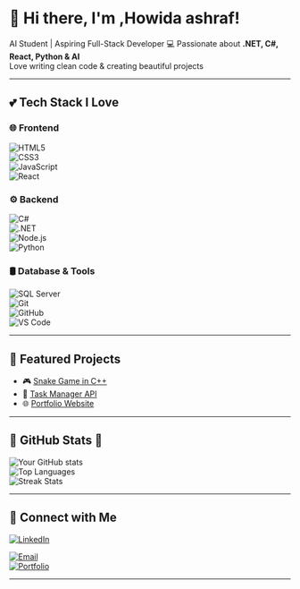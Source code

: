 # 🌸 Hi there, I'm ,Howida ashraf!   

AI Student | Aspiring Full-Stack Developer 
💻 Passionate about **.NET, C#, React, Python & AI**  
 Love writing clean code & creating beautiful projects  

---

## 💕 Tech Stack I Love  

### 🌐 Frontend  
![HTML5](https://img.shields.io/badge/-HTML5-FF69B4?style=for-the-badge&logo=html5&logoColor=white)  
![CSS3](https://img.shields.io/badge/-CSS3-FFB6C1?style=for-the-badge&logo=css3&logoColor=white)  
![JavaScript](https://img.shields.io/badge/-JavaScript-FFC0CB?style=for-the-badge&logo=javascript&logoColor=black)  
![React](https://img.shields.io/badge/-React-FF69B4?style=for-the-badge&logo=react&logoColor=white)  

### ⚙️ Backend  
![C#](https://img.shields.io/badge/-C%23-FF1493?style=for-the-badge&logo=c-sharp&logoColor=white)  
![.NET](https://img.shields.io/badge/-.NET-FF69B4?style=for-the-badge&logo=dotnet&logoColor=white)  
![Node.js](https://img.shields.io/badge/-Node.js-FFB6C1?style=for-the-badge&logo=node.js&logoColor=black)  
![Python](https://img.shields.io/badge/-Python-FFC0CB?style=for-the-badge&logo=python&logoColor=black)  

### 🛢️ Database & Tools  
![SQL Server](https://img.shields.io/badge/-SQL%20Server-FF69B4?style=for-the-badge&logo=microsoftsqlserver&logoColor=white)  
![Git](https://img.shields.io/badge/-Git-FFB6C1?style=for-the-badge&logo=git&logoColor=white)  
![GitHub](https://img.shields.io/badge/-GitHub-FFC0CB?style=for-the-badge&logo=github&logoColor=black)  
![VS Code](https://img.shields.io/badge/-VS%20Code-FF69B4?style=for-the-badge&logo=visualstudiocode&logoColor=white)  

---

## 🌸 Featured Projects  
- 🎮 [Snake Game in C++](https://github.com/YourUser/SnakeGame)  
- 📝 [Task Manager API](https://github.com/YourUser/TaskAPI)  
- 🌐 [Portfolio Website](https://github.com/YourUser/Portfolio)  

---

## 💖 GitHub Stats 🌸  
![Your GitHub stats](https://github-readme-stats.vercel.app/api?username=YourUser&show_icons=true&theme=rose_pine)  
![Top Languages](https://github-readme-stats.vercel.app/api/top-langs/?username=YourUser&layout=compact&theme=rose_pine)  
![Streak Stats](https://streak-stats.demolab.com?user=YourUser&theme=rose_pine&hide_border=false)  

---

## 💌 Connect with Me 
[![LinkedIn](https://img.shields.io/badge/LinkedIn-Pink?style=for-the-badge&logo=linkedin&logoColor=white)](https://www.linkedin.com/in/howidaashraf?utm_source=share&utm_campaign=share_via&utm_content=profile&utm_medium=android_app)


[![Email](https://img.shields.io/badge/-Email-FFB6C1?style=for-the-badge&logo=gmail&logoColor=white)](mailto:youremail@example.com)  
[![Portfolio](https://img.shields.io/badge/-Portfolio-FF1493?style=for-the-badge&logo=google-chrome&logoColor=white)](https://yourportfolio.com)  

---


